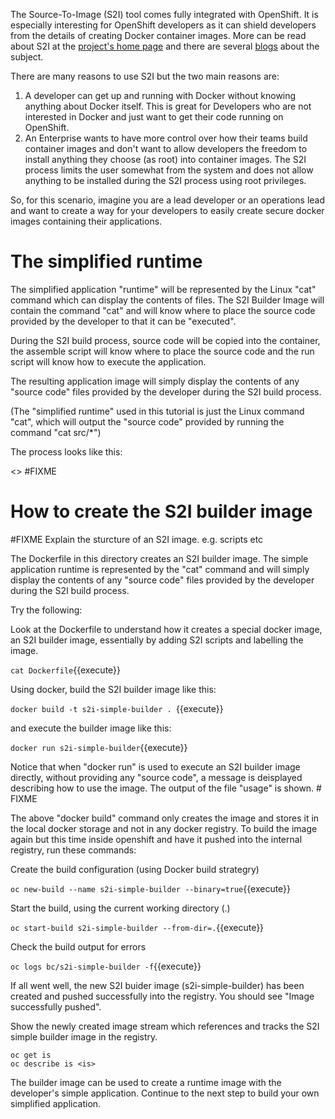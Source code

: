 The Source-To-Image (S2I) tool comes fully integrated with OpenShift.  It is especially interesting for OpenShift developers as it can shield developers from the details of creating Docker container images.  More can be read about S2I at the [project's home page](https://github.com/openshift/source-to-image/) and there are several [blogs](https://blog.openshift.com/deploying-applications-from-images-in-openshift-part-one-web-console/) about the subject. 

There are many reasons to use S2I but the two main reasons are:

1. A developer can get up and running with Docker without knowing anything about Docker itself.  This is great for Developers who are not interested in Docker and just want to get their code running on OpenShift. 
1. An Enterprise wants to have more control over how their teams build container images and don't want to allow developers the freedom to install anything they choose (as root) into container images.  The S2I process limits the user somewhat from the system and does not allow anything to be installed during the S2I process using root privileges. 

So, for this scenario, imagine you are a lead developer or an operations lead and want to create a way for your developers to easily create secure docker images containing their applications. 

# The simplified runtime

The simplified application "runtime" will be represented by the Linux "cat" command which can display the contents of files.
The S2I Builder Image will contain the command "cat" and will know where to place the source code provided by the developer to that it can be "executed". 

During the S2I build process, source code will be copied into the container, the assemble script will know where to place the source code and the run script will know how to execute the application.

The resulting application image will simply display the contents of any "source code" files provided by the developer during the S2I build process. 

(The "simplified runtime" used in this tutorial is just the Linux command "cat", which will output the "source code" provided by running the command "cat src/*")

The process looks like this:

<<add image>> #FIXME

# How to create the S2I builder image

#FIXME Explain the sturcture of an S2I image. e.g. scripts etc 

The Dockerfile in this directory creates an S2I builder image.  The simple application runtime is represented by the "cat" command and will simply display the contents of any "source code" files provided by the developer during the S2I build process. 

Try the following:

Look at the Dockerfile to understand how it creates a special docker image, an S2I builder image, essentially by adding S2I scripts and labelling the image. 

``cat Dockerfile``{{execute}}

Using docker, build the S2I builder image like this:

``docker build -t s2i-simple-builder . ``{{execute}}

and execute the builder image like this:

``docker run s2i-simple-builder``{{execute}}

Notice that when "docker run" is used to execute an S2I builder image directly, without providing any "source code", a message is deisplayed describing how to use the image.  The output of the file "usage" is shown. # FIXME

The above "docker build" command only creates the image and stores it in the local docker storage and not in any docker registry. To build the image again but this time inside openshift and have it pushed into the internal registry, run these commands:

Create the build configuration (using Docker build strategry) 

``oc new-build --name s2i-simple-builder --binary=true``{{execute}}

Start the build, using the current working directory (.)

``oc start-build s2i-simple-builder --from-dir=.``{{execute}}

Check the build output for errors 

``oc logs bc/s2i-simple-builder -f``{{execute}}

If all went well, the new S2I buider image (s2i-simple-builder) has been created and pushed successfully into the registry.  You should see "Image successfully pushed".

Show the newly created image stream which references and tracks the S2I simple builder image in the registry.

```
oc get is
oc describe is <is>
```

The builder image can be used to create a runtime image with the developer's simple application.  Continue to the next step to build your own simplified application. 


